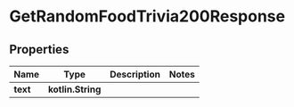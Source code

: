 
# GetRandomFoodTrivia200Response

## Properties
| Name | Type | Description | Notes |
| ------------ | ------------- | ------------- | ------------- |
| **text** | **kotlin.String** |  |  |



